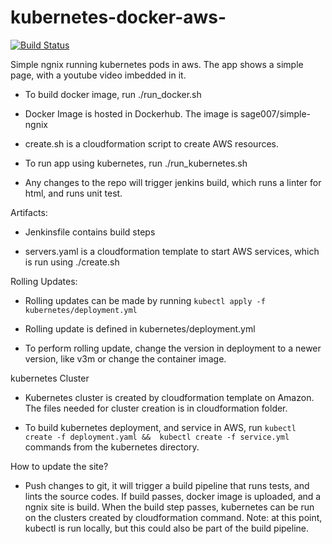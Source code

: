 # kubernetes-docker-aws-

[![Build Status](http://ec2-18-219-86-226.us-east-2.compute.amazonaws.com:8080/buildStatus/icon?job=static%2Fmaster)](http://ec2-18-219-86-226.us-east-2.compute.amazonaws.com:8080/job/static/job/master/)

Simple ngnix running kubernetes pods in aws. The app shows a simple page, with a youtube video imbedded in it. 

 * To build docker image, run ./run_docker.sh

 * Docker Image is hosted in Dockerhub. The image is sage007/simple-ngnix 
 
 * create.sh is a cloudformation script to create AWS resources. 

 * To run app using kubernetes, run ./run_kubernetes.sh

 * Any changes to the repo will trigger jenkins build, which runs a linter for html, and runs unit test.

Artifacts:
 * Jenkinsfile contains build steps
 
 * servers.yaml is a cloudformation template to start AWS services, which is run using ./create.sh
 
Rolling Updates:
 
 * Rolling updates can be made by running  `kubectl apply -f kubernetes/deployment.yml`
 
 * Rolling update is defined in kubernetes/deployment.yml
 
 * To perform rolling update, change the version in deployment to a newer version, like v3m or change the container image.


kubernetes Cluster

 * Kubernetes cluster is created by cloudformation template on Amazon. The files needed for cluster creation is in cloudformation folder. 
 
 * To build kubernetes deployment, and service in AWS, run `kubectl create -f deployment.yaml && 
kubectl create -f service.yml` commands from the kubernetes directory. 

 How to update the site?
 
 * Push changes to git, it will trigger a  build pipeline that runs tests, and lints the source codes. If build passes, docker image is uploaded, and a ngnix site is build. When the build step passes, kubernetes can be run on the clusters created by cloudformation command. Note: at this point, kubectl is run locally, but this could also be part of the build pipeline.  

